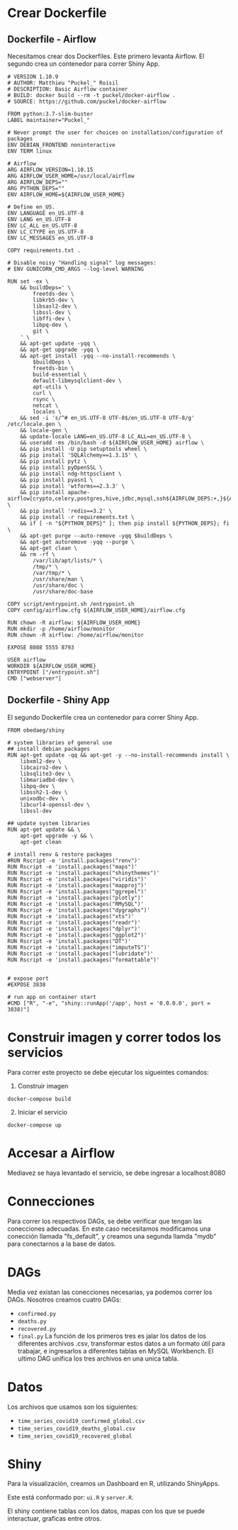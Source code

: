 # Crear Dockerfile 
## Dockerfile - Airflow

Necesitamos crear dos Dockerfiles. Este primero levanta Airflow. El segundo crea un contenedor para correr Shiny App.

```
# VERSION 1.10.9
# AUTHOR: Matthieu "Puckel_" Roisil
# DESCRIPTION: Basic Airflow container
# BUILD: docker build --rm -t puckel/docker-airflow .
# SOURCE: https://github.com/puckel/docker-airflow

FROM python:3.7-slim-buster
LABEL maintainer="Puckel_"

# Never prompt the user for choices on installation/configuration of packages
ENV DEBIAN_FRONTEND noninteractive
ENV TERM linux

# Airflow
ARG AIRFLOW_VERSION=1.10.15
ARG AIRFLOW_USER_HOME=/usr/local/airflow
ARG AIRFLOW_DEPS=""
ARG PYTHON_DEPS=""
ENV AIRFLOW_HOME=${AIRFLOW_USER_HOME}

# Define en_US.
ENV LANGUAGE en_US.UTF-8
ENV LANG en_US.UTF-8
ENV LC_ALL en_US.UTF-8
ENV LC_CTYPE en_US.UTF-8
ENV LC_MESSAGES en_US.UTF-8

COPY requirements.txt .

# Disable noisy "Handling signal" log messages:
# ENV GUNICORN_CMD_ARGS --log-level WARNING

RUN set -ex \
    && buildDeps=' \
        freetds-dev \
        libkrb5-dev \
        libsasl2-dev \
        libssl-dev \
        libffi-dev \
        libpq-dev \
        git \
    ' \
    && apt-get update -yqq \
    && apt-get upgrade -yqq \
    && apt-get install -yqq --no-install-recommends \
        $buildDeps \
        freetds-bin \
        build-essential \
        default-libmysqlclient-dev \
        apt-utils \
        curl \
        rsync \
        netcat \
        locales \
    && sed -i 's/^# en_US.UTF-8 UTF-8$/en_US.UTF-8 UTF-8/g' /etc/locale.gen \
    && locale-gen \
    && update-locale LANG=en_US.UTF-8 LC_ALL=en_US.UTF-8 \
    && useradd -ms /bin/bash -d ${AIRFLOW_USER_HOME} airflow \
    && pip install -U pip setuptools wheel \
    && pip install 'SQLAlchemy==1.3.15' \
    && pip install pytz \
    && pip install pyOpenSSL \
    && pip install ndg-httpsclient \
    && pip install pyasn1 \
    && pip install 'wtforms==2.3.3' \
    && pip install apache-airflow[crypto,celery,postgres,hive,jdbc,mysql,ssh${AIRFLOW_DEPS:+,}${AIRFLOW_DEPS}]==${AIRFLOW_VERSION} \
    && pip install 'redis==3.2' \
    && pip install -r requirements.txt \
    && if [ -n "${PYTHON_DEPS}" ]; then pip install ${PYTHON_DEPS}; fi \
    && apt-get purge --auto-remove -yqq $buildDeps \
    && apt-get autoremove -yqq --purge \
    && apt-get clean \
    && rm -rf \
        /var/lib/apt/lists/* \
        /tmp/* \
        /var/tmp/* \
        /usr/share/man \
        /usr/share/doc \
        /usr/share/doc-base

COPY script/entrypoint.sh /entrypoint.sh
COPY config/airflow.cfg ${AIRFLOW_USER_HOME}/airflow.cfg

RUN chown -R airflow: ${AIRFLOW_USER_HOME}
RUN mkdir -p /home/airflow/monitor
RUN chown -R airflow: /home/airflow/monitor

EXPOSE 8088 5555 8793

USER airflow
WORKDIR ${AIRFLOW_USER_HOME}
ENTRYPOINT ["/entrypoint.sh"]
CMD ["webserver"]
``` 


## Dockerfile - Shiny App

El segundo Dockerfile crea un contenedor para correr Shiny App.

```
FROM obedaeg/shiny

# system libraries of general use
## install debian packages
RUN apt-get update -qq && apt-get -y --no-install-recommends install \
    libxml2-dev \
    libcairo2-dev \
    libsqlite3-dev \
    libmariadbd-dev \
    libpq-dev \
    libssh2-1-dev \
    unixodbc-dev \
    libcurl4-openssl-dev \
    libssl-dev

## update system libraries
RUN apt-get update && \
    apt-get upgrade -y && \
    apt-get clean

# install renv & restore packages
#RUN Rscript -e 'install.packages("renv")'
RUN Rscript -e 'install.packages("maps")'
RUN Rscript -e 'install.packages("shinythemes")'
RUN Rscript -e 'install.packages("viridis")'
RUN Rscript -e 'install.packages("mapproj")'
RUN Rscript -e 'install.packages("ggrepel")'
RUN Rscript -e 'install.packages("plotly")'
RUN Rscript -e 'install.packages("RMySQL")'
RUN Rscript -e 'install.packages("dygraphs")'
RUN Rscript -e 'install.packages("xts")'
RUN Rscript -e 'install.packages("readr")'
RUN Rscript -e 'install.packages("dplyr")'
RUN Rscript -e 'install.packages("ggplot2")'
RUN Rscript -e 'install.packages("DT")'
RUN Rscript -e 'install.packages("imputeTS")'
RUN Rscript -e 'install.packages("lubridate")'
RUN Rscript -e 'install.packages("formattable")'


# expose port
#EXPOSE 3838

# run app on container start
#CMD ["R", "-e", "shiny::runApp('/app', host = '0.0.0.0', port = 3838)"]
```

# Construir imagen y correr todos los servicios
Para correr este proyecto se debe ejecutar los sigueintes comandos:
1. Construir imagen
```
docker-compose build
```
2. Iniciar el servicio
```
docker-compose up
```

# Accesar a Airflow
Mediavez se haya levantado el servicio, se debe ingresar a localhost:8080

# Connecciones
Para correr los respectivos DAGs, se debe verificar que tengan las conecciones adecuadas. 
En este caso necesitamos modificamos una conección llamada "fs_default", y creamos una segunda llamda "mydb" para conectarnos a la base de datos. 

# DAGs
Media vez existan las conecciones necesarias, ya podemos correr los DAGs. 
Nosotros creamos cuatro DAGs: 
- `confirmed.py`
- `deaths.py`
- `recovered.py`
- `final.py`
La función de los primeros tres es jalar los datos de los diferentes archivos .csv, transformar estos datos a un formato útil para trabajar, e ingresarlos a diferentes tablas en MySQL Workbench.
El ultimo DAG unifica los tres archivos en una unica tabla.

# Datos
Los archivos que usamos son los siguientes:
- `time_series_covid19_confirmed_global.csv`
- `time_series_covid19_deaths_global.csv`
- `time_series_covid19_recovered_global`

# Shiny
Para la visualización, creamos un Dashboard en R, utilizando ShinyApps. 

Este está conformado por: `ui.R` y `server.R`.

El shiny contiene tablas con los datos, mapas con los que se puede interactuar, graficas entre otros.



